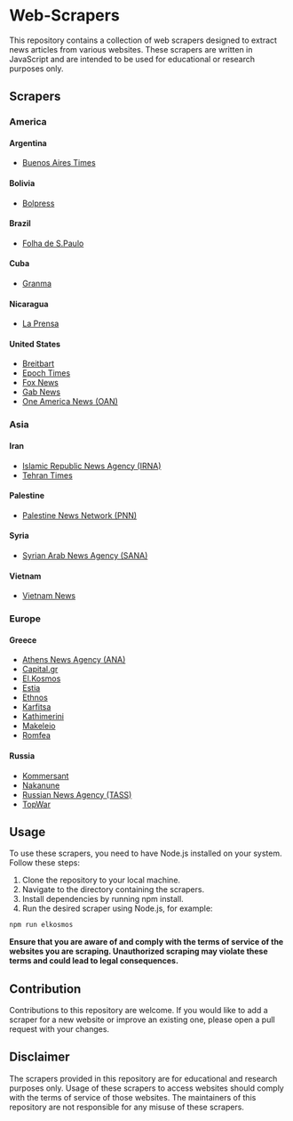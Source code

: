# Web-Scrapers

This repository contains a collection of web scrapers designed to extract news articles from various websites. These scrapers are written in JavaScript and are intended to be used for educational or research purposes only.

## Scrapers

### America
#### Argentina
- <a href="https://www.batimes.com.ar/">Buenos Aires Times</a>

#### Bolivia
- <a href="https://www.bolpress.com/">Bolpress</a>

#### Brazil
- <a href="https://www1.folha.uol.com.br/internacional/en/">Folha de S.Paulo</a>

#### Cuba
- <a href="https://www.granma.cu/">Granma</a>

#### Nicaragua
- <a href="https://www.laprensani.com/">La Prensa</a>

#### United States
- <a href="https://www.breitbart.com/">Breitbart</a>
- <a href="https://www.theepochtimes.com/">Epoch Times</a>
- <a href="https://www.foxnews.com/">Fox News</a>
- <a href="https://news.gab.com/">Gab News</a>
- <a href="https://www.oann.com/">One America News (OAN)</a>

### Asia
#### Iran
- <a href="https://en.irna.ir/">Islamic Republic News Agency (IRNA)</a>
- <a href="https://www.tehrantimes.com/">Tehran Times</a>

#### Palestine
- <a href="https://english.pnn.ps/">Palestine News Network (PNN)</a>

#### Syria
- <a href="https://sana.sy/en/">Syrian Arab News Agency (SANA)</a>

#### Vietnam
- <a href="https://vietnamnews.vn/">Vietnam News</a>

### Europe
#### Greece
- <a href="https://www.amna.gr/">Athens News Agency (ANA)</a>
- <a href="https://www.capital.gr/">Capital.gr</a>
- <a href="https://www.elkosmos.gr/">El.Kosmos</a>
- <a href="https://www.estianews.gr/">Estia</a>
- <a href="https://www.ethnos.gr/">Ethnos</a>
- <a href="https://www.karfitsa.gr/">Karfitsa</a>
- <a href="https://www.kathimerini.gr/">Kathimerini</a>
- <a href="https://www.makeleio.gr/">Makeleio</a>
- <a href="https://www.romfea.gr/">Romfea</a>

#### Russia
- <a href="https://www.kommersant.ru/'">Kommersant</a>
- <a href="https://nakanune.ru/'">Nakanune</a>
- <a href="https://tass.com/">Russian News Agency (TASS)</a>
- <a href="https://en.topwar.ru/">TopWar</a>

## Usage
To use these scrapers, you need to have Node.js installed on your system. Follow these steps:

1. Clone the repository to your local machine.
2. Navigate to the directory containing the scrapers.
3. Install dependencies by running npm install.
4. Run the desired scraper using Node.js, for example:

```bash
npm run elkosmos
```

**Ensure that you are aware of and comply with the terms of service of the websites you are scraping. Unauthorized scraping may violate these terms and could lead to legal consequences.**

## Contribution
Contributions to this repository are welcome. If you would like to add a scraper for a new website or improve an existing one, please open a pull request with your changes.

## Disclaimer
The scrapers provided in this repository are for educational and research purposes only. Usage of these scrapers to access websites should comply with the terms of service of those websites. The maintainers of this repository are not responsible for any misuse of these scrapers.